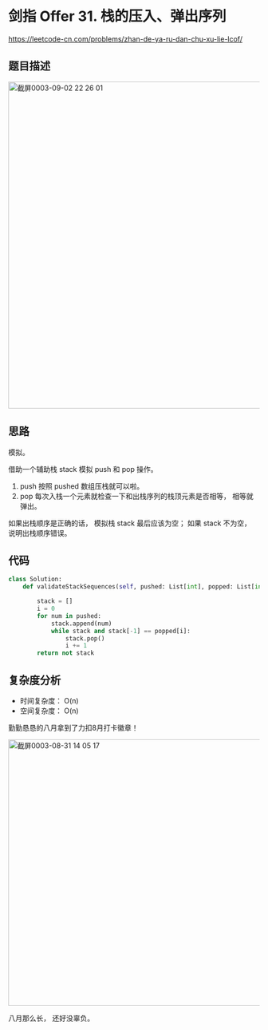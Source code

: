 剑指 Offer 31. 栈的压入、弹出序列
====
https://leetcode-cn.com/problems/zhan-de-ya-ru-dan-chu-xu-lie-lcof/

## 题目描述
<img width="655" alt="截屏0003-09-02 22 26 01" src="https://user-images.githubusercontent.com/10908630/131851816-3d9c3a62-85da-490f-b354-972ebf253530.png">

## 思路
模拟。

借助一个辅助栈 stack 模拟 push 和 pop 操作。

1. push 按照 pushed 数组压栈就可以啦。
2. pop 每次入栈一个元素就检查一下和出栈序列的栈顶元素是否相等， 相等就弹出。

如果出栈顺序是正确的话， 模拟栈 stack 最后应该为空； 如果 stack 不为空， 说明出栈顺序错误。


## 代码
```python
class Solution:
    def validateStackSequences(self, pushed: List[int], popped: List[int]) -> bool:

        stack = []
        i = 0
        for num in pushed:
            stack.append(num)
            while stack and stack[-1] == popped[i]:
                stack.pop()
                i += 1
        return not stack
```

## 复杂度分析
- 时间复杂度： O(n)
- 空间复杂度： O(n)

勤勤恳恳的八月拿到了力扣8月打卡徽章！

<img width="534" alt="截屏0003-08-31 14 05 17" src="https://user-images.githubusercontent.com/10908630/131852627-a4bee3ac-93dc-4c89-b495-e43e0aefd3a6.PNG">

八月那么长， 还好没辜负。
